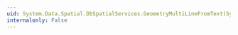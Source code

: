 ```yaml
---
uid: System.Data.Spatial.DbSpatialServices.GeometryMultiLineFromText(System.String,System.Int32)
internalonly: False
---
```

